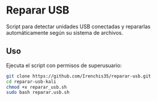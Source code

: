 
# Reparar USB 

Script para detectar unidades USB conectadas y repararlas automáticamente según su sistema de archivos.

## Uso

Ejecuta el script con permisos de superusuario:

```bash
git clone https://github.com/Irenchis35/reparar-usb.git
cd reparar-usb-kali
chmod +x reparar_usb.sh
sudo bash reparar.usb.sh
